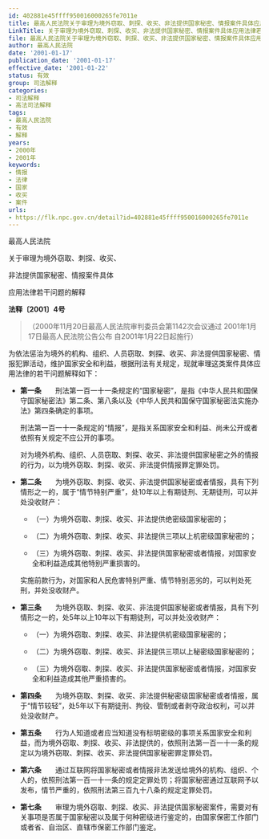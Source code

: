 ```yaml
---
id: 402881e45ffff950016000265fe7011e
title: 最高人民法院关于审理为境外窃取、刺探、收买、非法提供国家秘密、情报案件具体应用法律若干问题的解释
LinkTitle: 关于审理为境外窃取、刺探、收买、非法提供国家秘密、情报案件具体应用法律若干问题的解释（2001）
file: 最高人民法院关于审理为境外窃取、刺探、收买、非法提供国家秘密、情报案件具体应用法律若干问题的解释_20010117_402881e45ffff950016000265fe7011e.docx
author: 最高人民法院
date: '2001-01-17'
publication_date: '2001-01-17'
effective_date: '2001-01-22'
status: 有效
group: 司法解释
categories:
- 司法解释
- 高法司法解释
tags:
- 最高人民法院
- 有效
- 解释
years:
- 2000年
- 2001年
keywords:
- 情报
- 法律
- 国家
- 收买
- 案件
urls:
- https://flk.npc.gov.cn/detail?id=402881e45ffff950016000265fe7011e
---
```


最高人民法院

关于审理为境外窃取、刺探、收买、

非法提供国家秘密、情报案件具体

应用法律若干问题的解释

**法释〔2001〕4号**

> （2000年11月20日最高人民法院审判委员会第1142次会议通过 2001年1月17日最高人民法院公告公布 自2001年1月22日起施行）

为依法惩治为境外的机构、组织、人员窃取、刺探、收买、非法提供国家秘密、情报犯罪活动，维护国家安全和利益，根据刑法有关规定，现就审理这类案件具体应用法律的若干问题解释如下：

- **第一条**　　刑法第一百一十一条规定的“国家秘密”，是指《中华人民共和国保守国家秘密法》第二条、第八条以及《中华人民共和国保守国家秘密法实施办法》第四条确定的事项。

  刑法第一百一十一条规定的“情报”，是指关系国家安全和利益、尚未公开或者依照有关规定不应公开的事项。

  对为境外机构、组织、人员窃取、刺探、收买、非法提供国家秘密之外的情报的行为，以为境外窃取、刺探、收买、非法提供情报罪定罪处罚。

- **第二条**　　为境外窃取、刺探、收买、非法提供国家秘密或者情报，具有下列情形之一的，属于“情节特别严重”，处10年以上有期徒刑、无期徒刑，可以并处没收财产：

  - （一）为境外窃取、刺探、收买、非法提供绝密级国家秘密的；

  - （二）为境外窃取、刺探、收买、非法提供三项以上机密级国家秘密的；

  - （三）为境外窃取、刺探、收买、非法提供国家秘密或者情报，对国家安全和利益造成其他特别严重损害的。

  实施前款行为，对国家和人民危害特别严重、情节特别恶劣的，可以判处死刑，并处没收财产。

- **第三条**　　为境外窃取、刺探、收买、非法提供国家秘密或者情报，具有下列情形之一的，处5年以上10年以下有期徒刑，可以并处没收财产：

  - （一）为境外窃取、刺探、收买、非法提供机密级国家秘密的；

  - （二）为境外窃取、刺探、收买、非法提供三项以上秘密级国家秘密的；

  - （三）为境外窃取、刺探、收买、非法提供国家秘密或者情报，对国家安全和利益造成其他严重损害的。

- **第四条**　　为境外窃取、刺探、收买、非法提供秘密级国家秘密或者情报，属于“情节较轻”，处5年以下有期徒刑、拘役、管制或者剥夺政治权利，可以并处没收财产。

- **第五条**　　行为人知道或者应当知道没有标明密级的事项关系国家安全和利益，而为境外窃取、刺探、收买、非法提供的，依照刑法第一百一十一条的规定以为境外窃取、刺探、收买、非法提供国家秘密罪定罪处罚。

- **第六条**　　通过互联网将国家秘密或者情报非法发送给境外的机构、组织、个人的，依照刑法第一百一十一条的规定定罪处罚；将国家秘密通过互联网予以发布，情节严重的，依照刑法第三百九十八条的规定定罪处罚。

- **第七条**　　审理为境外窃取、刺探、收买、非法提供国家秘密案件，需要对有关事项是否属于国家秘密以及属于何种密级进行鉴定的，由国家保密工作部门或者省、自治区、直辖市保密工作部门鉴定。
